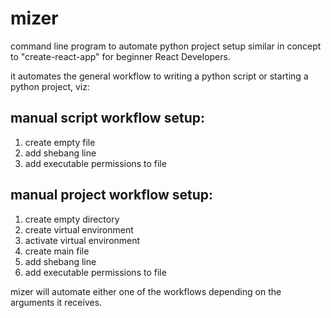 # mizer
command line program to automate python project setup similar in concept to "create-react-app" for beginner React Developers.

it automates the general workflow to writing a python script or starting a python project, viz:

## manual script workflow setup:
1. create empty file
2. add shebang line
3. add executable permissions to file

## manual project workflow setup:
1. create empty directory
2. create virtual environment
3. activate virtual environment
4. create main file
5. add shebang line
6. add executable permissions to file

mizer will automate either one of the workflows depending on the arguments it receives.
